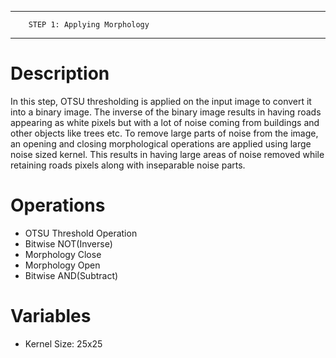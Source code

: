 -----------------------------------------------
		STEP 1: Applying Morphology         
-----------------------------------------------

# Description

In this step, OTSU thresholding is applied on the input image to convert it into a binary image. The inverse of the binary image results in having roads appearing as white pixels but with a lot of noise coming from buildings and other objects like trees etc.
To remove large parts of noise from the image, an opening and closing morphological operations are applied using large noise sized kernel. This results in having large areas of noise removed while retaining roads pixels along with inseparable noise parts.


# Operations

- OTSU Threshold Operation
- Bitwise NOT(Inverse)
- Morphology Close
- Morphology Open
- Bitwise AND(Subtract)


# Variables

- Kernel Size: 25x25



	